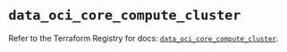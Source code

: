 # `data_oci_core_compute_cluster`

Refer to the Terraform Registry for docs: [`data_oci_core_compute_cluster`](https://registry.terraform.io/providers/oracle/oci/6.37.0/docs/data-sources/core_compute_cluster).
